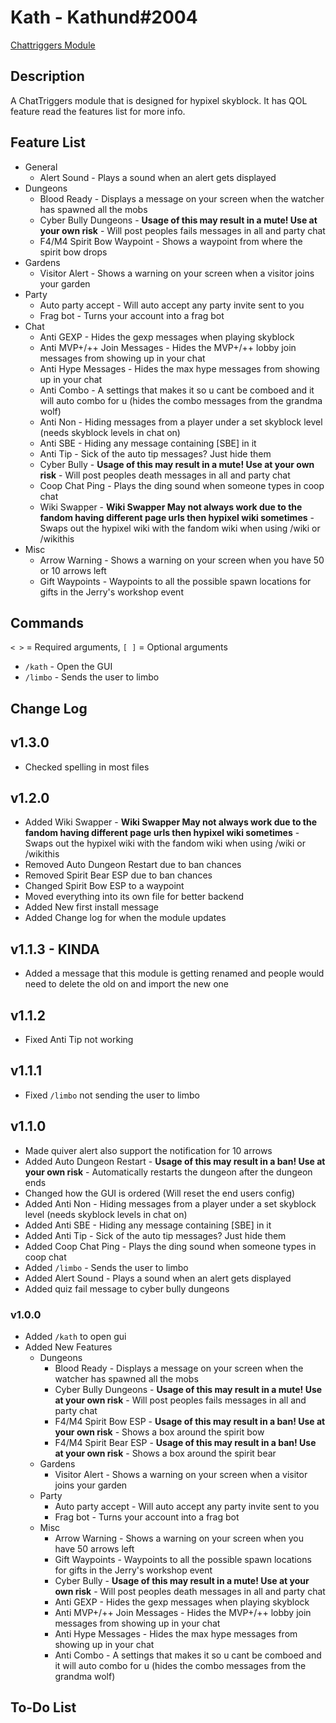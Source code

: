 # Kath - Kathund#2004

[Chattriggers Module](https://www.chattriggers.com/modules/v/Kath)

## Description

A ChatTriggers module that is designed for hypixel skyblock. It has QOL feature read the features list for more info.

## Feature List

- General
  - Alert Sound - Plays a sound when an alert gets displayed
- Dungeons
  - Blood Ready - Displays a message on your screen when the watcher has spawned all the mobs
  - Cyber Bully Dungeons - **Usage of this may result in a mute! Use at your own risk** - Will post peoples fails messages in all and party chat
  - F4/M4 Spirit Bow Waypoint - Shows a waypoint from where the spirit bow drops
- Gardens
  - Visitor Alert - Shows a warning on your screen when a visitor joins your garden
- Party
  - Auto party accept - Will auto accept any party invite sent to you
  - Frag bot - Turns your account into a frag bot
- Chat
  - Anti GEXP - Hides the gexp messages when playing skyblock
  - Anti MVP+/++ Join Messages - Hides the MVP+/++ lobby join messages from showing up in your chat
  - Anti Hype Messages - Hides the max hype messages from showing up in your chat
  - Anti Combo - A settings that makes it so u cant be comboed and it will auto combo for u (hides the combo messages from the grandma wolf)
  - Anti Non - Hiding messages from a player under a set skyblock level (needs skyblock levels in chat on)
  - Anti SBE - Hiding any message containing \[SBE\] in it
  - Anti Tip - Sick of the auto tip messages? Just hide them
  - Cyber Bully - **Usage of this may result in a mute! Use at your own risk** - Will post peoples death messages in all and party chat
  - Coop Chat Ping - Plays the ding sound when someone types in coop chat
  - Wiki Swapper - **Wiki Swapper May not always work due to the fandom having different page urls then hypixel wiki sometimes** - Swaps out the hypixel wiki with the fandom wiki when using /wiki or /wikithis
- Misc
  - Arrow Warning - Shows a warning on your screen when you have 50 or 10 arrows left
  - Gift Waypoints - Waypoints to all the possible spawn locations for gifts in the Jerry's workshop event

## Commands

`< >` = Required arguments, `[ ]` = Optional arguments

- `/kath` - Open the GUI
- `/limbo` - Sends the user to limbo

## Change Log

## v1.3.0
- Checked spelling in most files

## v1.2.0

- Added Wiki Swapper - **Wiki Swapper May not always work due to the fandom having different page urls then hypixel wiki sometimes** - Swaps out the hypixel wiki with the fandom wiki when using /wiki or /wikithis
- Removed Auto Dungeon Restart due to ban chances
- Removed Spirit Bear ESP due to ban chances
- Changed Spirit Bow ESP to a waypoint
- Moved everything into its own file for better backend
- Added New first install message
- Added Change log for when the module updates

## v1.1.3 - KINDA

- Added a message that this module is getting renamed and people would need to delete the old on and import the new one

## v1.1.2

- Fixed Anti Tip not working

## v1.1.1

- Fixed `/limbo` not sending the user to limbo

## v1.1.0

- Made quiver alert also support the notification for 10 arrows
- Added Auto Dungeon Restart - **Usage of this may result in a ban! Use at your own risk** - Automatically restarts the dungeon after the dungeon ends
- Changed how the GUI is ordered (Will reset the end users config)
- Added Anti Non - Hiding messages from a player under a set skyblock level (needs skyblock levels in chat on)
- Added Anti SBE - Hiding any message containing \[SBE\] in it
- Added Anti Tip - Sick of the auto tip messages? Just hide them
- Added Coop Chat Ping - Plays the ding sound when someone types in coop chat
- Added `/limbo` - Sends the user to limbo
- Added Alert Sound - Plays a sound when an alert gets displayed
- Added quiz fail message to cyber bully dungeons

### v1.0.0

- Added `/kath` to open gui
- Added New Features
  - Dungeons
    - Blood Ready - Displays a message on your screen when the watcher has spawned all the mobs
    - Cyber Bully Dungeons - **Usage of this may result in a mute! Use at your own risk** - Will post peoples fails messages in all and party chat
    - F4/M4 Spirit Bow ESP - **Usage of this may result in a ban! Use at your own risk** - Shows a box around the spirit bow
    - F4/M4 Spirit Bear ESP - **Usage of this may result in a ban! Use at your own risk** - Shows a box around the spirit bear
  - Gardens
    - Visitor Alert - Shows a warning on your screen when a visitor joins your garden
  - Party
    - Auto party accept - Will auto accept any party invite sent to you
    - Frag bot - Turns your account into a frag bot
  - Misc
    - Arrow Warning - Shows a warning on your screen when you have 50 arrows left
    - Gift Waypoints - Waypoints to all the possible spawn locations for gifts in the Jerry's workshop event
    - Cyber Bully - **Usage of this may result in a mute! Use at your own risk** - Will post peoples death messages in all and party chat
    - Anti GEXP - Hides the gexp messages when playing skyblock
    - Anti MVP+/++ Join Messages - Hides the MVP+/++ lobby join messages from showing up in your chat
    - Anti Hype Messages - Hides the max hype messages from showing up in your chat
    - Anti Combo - A settings that makes it so u cant be comboed and it will auto combo for u (hides the combo messages from the grandma wolf)

## To-Do List
